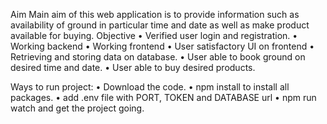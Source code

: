 
Aim
Main aim of this web application is to provide information such as availability of ground in particular time and date as well as make product available for buying.
Objective
•	Verified user login and registration.
•	Working backend
•	Working frontend
•	User satisfactory UI on frontend
•	Retrieving and storing data on database.
•	User able to book ground on desired time and date.
•	User able to buy desired products.

Ways to run project:
•	Download the code.
•	npm install to install all packages.
•	add .env file with PORT, TOKEN and DATABASE url
•	npm run watch and get the project going.